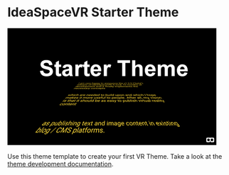# IdeaSpaceVR Starter Theme

![IdeaSpaceVR Starter Theme](screenshot.png)

Use this theme template to create your first VR Theme. Take a look at the <a href="https://www.ideaspacevr.org/documentation">theme development documentation</a>.
